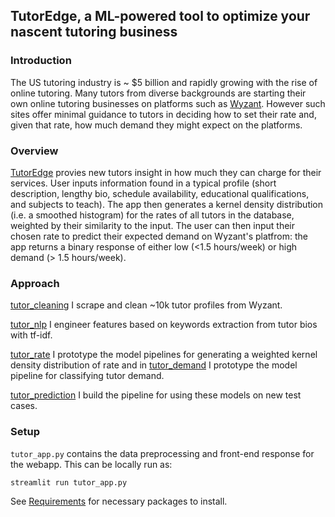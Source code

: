 ## TutorEdge, a ML-powered tool to optimize your nascent tutoring business

### Introduction
The US tutoring industry is ~ $5 billion and rapidly growing with the rise of online tutoring. Many tutors from diverse backgrounds are starting their own online tutoring businesses on platforms such as [Wyzant](https://www.wyzant.com/). However such sites offer minimal guidance to tutors in deciding how to set their rate and, given that rate, how much demand they might expect on the platforms.

### Overview
[TutorEdge](http://100.25.190.187:8501/) provies new tutors insight in how much they can charge for their services. User inputs information found in a typical profile (short description, lengthy bio, schedule availability, educational qualifications, and subjects to teach). The app then generates a kernel density distribution (i.e. a smoothed histogram) for the rates of all tutors in the database, weighted by their similarity to the input. The user can then input their chosen rate to predict their expected demand on Wyzant's platfrom: the app returns a binary response of either low (<1.5 hours/week) or high demand (> 1.5 hours/week).

### Approach
[tutor_cleaning](https://nbviewer.jupyter.org/github/vijayoct27/tutor_prediction/blob/master/tutor_cleaning.ipynb) I scrape and clean ~10k tutor profiles from Wyzant.

[tutor_nlp](https://nbviewer.jupyter.org/github/vijayoct27/tutor_prediction/blob/master/tutor_nlp.ipynb) I engineer features based on keywords extraction from tutor bios with tf-idf.

[tutor_rate](https://nbviewer.jupyter.org/github/vijayoct27/tutor_prediction/blob/master/tutor_rate.ipynb) I prototype the model pipelines for generating a weighted kernel density distribution of rate and in [tutor_demand](https://nbviewer.jupyter.org/github/vijayoct27/tutor_prediction/blob/master/tutor_demand.ipynb) I prototype the model pipeline for classifying tutor demand. 

[tutor_prediction](https://nbviewer.jupyter.org/github/vijayoct27/tutor_prediction/blob/master/tutor_prediction.ipynb) I build the pipeline for using these models on new test cases. 

### Setup
`tutor_app.py` contains the data preprocessing and front-end response for the webapp. This can be locally run as:
```bash
streamlit run tutor_app.py
```
See [Requirements](https://github.com/vijayoct27/tutor_prediction/blob/master/requirements.txt) for necessary packages to install. 
